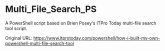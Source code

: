 # Multi_File_Search_PS

A PowerShell script based on Brien Posey's ITPro Today multi-file search tool script.

Original URL: https://www.itprotoday.com/powershell/how-i-built-my-own-powershell-multi-file-search-tool 
